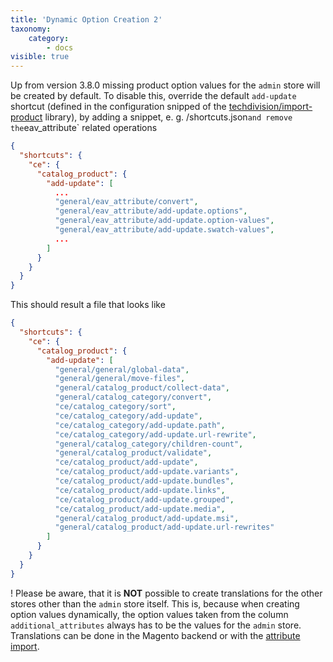 ```yaml
---
title: 'Dynamic Option Creation 2'
taxonomy:
    category:
        - docs
visible: true
---
```


Up from version 3.8.0 missing product option values for the `admin` store will be created by default. To disable this, override the default `add-update` shortcut (defined in the configuration snipped of the [techdivision/import-product](https://github.com/techdivision/import-product/blob/19.x/etc/configuration/shortcuts.json) library), by adding a snippet, e. g. <custom-configuration-dir>/shortcuts.json` and remove the `eav_attribute` related operations

```json
{
  "shortcuts": {
    "ce": {
      "catalog_product": {
        "add-update": [
          ...
          "general/eav_attribute/convert",
          "general/eav_attribute/add-update.options",
          "general/eav_attribute/add-update.option-values",
          "general/eav_attribute/add-update.swatch-values",
          ...
        ]
      }
    }
  }
}
```
    
This should result a file that looks like

```json
{
  "shortcuts": {
    "ce": {
      "catalog_product": {
        "add-update": [
          "general/general/global-data",
          "general/general/move-files",
          "general/catalog_product/collect-data",
          "general/catalog_category/convert",
          "ce/catalog_category/sort",
          "ce/catalog_category/add-update",
          "ce/catalog_category/add-update.path",
          "ce/catalog_category/add-update.url-rewrite",
          "general/catalog_category/children-count",
          "general/catalog_product/validate",
          "ce/catalog_product/add-update",
          "ce/catalog_product/add-update.variants",
          "ce/catalog_product/add-update.bundles",
          "ce/catalog_product/add-update.links",
          "ce/catalog_product/add-update.grouped",
          "ce/catalog_product/add-update.media",
          "general/catalog_product/add-update.msi",
          "general/catalog_product/add-update.url-rewrites"
        ]
      }
    }
  }
}
```

! Please be aware, that it is **NOT** possible to create translations for the other stores other than the `admin` store itself. This is, because when creating option values dynamically, the option values taken from the column `additional_attributes` always has to be the values for the `admin` store. Translations can be done in the Magento backend or with the [attribute import](/file-structure/attributes).